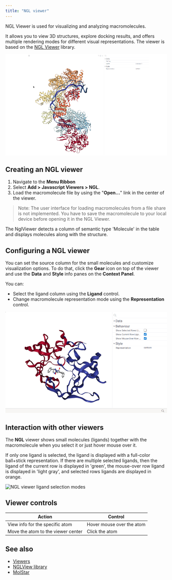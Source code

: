 ```yaml
---
title: "NGL viewer"
---
```


NGL Viewer is used for visualizing and analyzing macromolecules.

It allows you to view 3D structures, explore docking results,
and offers multiple rendering modes for different visual representations.
The viewer is based on the  [NGL Viewer](https://github.com/nglviewer/ngl) library.

![NGL viewer](ngl-viewer.png)

## Creating an NGL viewer

1. Navigate to the **Menu Ribbon**
2. Select **Add > Javascript Viewers > NGL**.
3. Load the macromolecule file by using the "**Open...**"
link in the center of the viewer.

> Note:
    The user interface for loading macromolecules from a file share is not implemented.
    You have to save the macromolecule to your local device before opening it in the NGL Viewer.

The NglViewer detects a column of semantic type 'Molecule' in the table
and displays molecules along with the structure.

## Configuring a NGL viewer

You can set the source column for the small molecules
and customize visualization options.
To do that, click the **Gear** icon on top of the viewer and use the **Data**
and **Style** info panes on the **Context Panel**.

You can:

* Select the ligand column using the **Ligand** control.
* Change macromolecule representation mode using the **Representation** control.

![NGL viewer macromolecule representations](ngl-viewer-representations.gif)

## Interaction with other viewers

The **NGL** viewer shows small molecules (ligands) together with the macromolecule
when you select it or just hover mouse over it.

If only one ligand is selected,
the ligand is displayed with a full-color ball+stick representation.
If there are multiple selected ligands,
then the ligand of the current row is displayed in 'green',
the mouse-over row ligand is displayed in 'light gray',
and selected rows ligands are displayed in orange.

![NGL viewer ligand selection modes](ngl-viewer-ligand-interactivity.gif)

## Viewer controls

| Action                             | Control                   |
|------------------------------------|---------------------------|
| View info for the specific atom    | Hover mouse over the atom |
| Move the atom to the viewer center | Click the atom            |

## See also

* [Viewers](../viewers/viewers.md)
* [NGLView library](https://github.com/nglviewer/nglview)
* [MolStar](https://molstar.org/)
